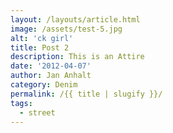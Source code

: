 ```yaml
---
layout: /layouts/article.html
image: /assets/test-5.jpg
alt: 'ck girl'
title: Post 2
description: This is an Attire
date: '2012-04-07'
author: Jan Anhalt
category: Denim
permalink: /{{ title | slugify }}/
tags:
  - street
---
```

